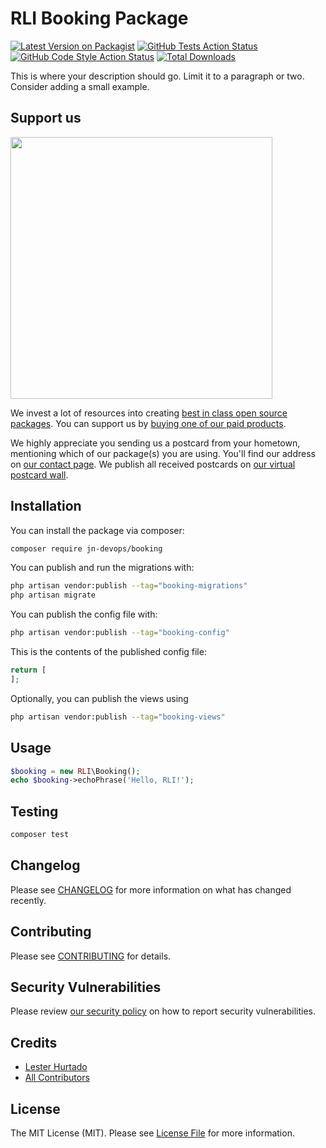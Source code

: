 # RLI Booking Package

[![Latest Version on Packagist](https://img.shields.io/packagist/v/jn-devops/booking.svg?style=flat-square)](https://packagist.org/packages/jn-devops/booking)
[![GitHub Tests Action Status](https://img.shields.io/github/actions/workflow/status/jn-devops/booking/run-tests.yml?branch=main&label=tests&style=flat-square)](https://github.com/jn-devops/booking/actions?query=workflow%3Arun-tests+branch%3Amain)
[![GitHub Code Style Action Status](https://img.shields.io/github/actions/workflow/status/jn-devops/booking/fix-php-code-style-issues.yml?branch=main&label=code%20style&style=flat-square)](https://github.com/jn-devops/booking/actions?query=workflow%3A"Fix+PHP+code+style+issues"+branch%3Amain)
[![Total Downloads](https://img.shields.io/packagist/dt/jn-devops/booking.svg?style=flat-square)](https://packagist.org/packages/jn-devops/booking)

This is where your description should go. Limit it to a paragraph or two. Consider adding a small example.

## Support us

[<img src="https://github-ads.s3.eu-central-1.amazonaws.com/booking.jpg?t=1" width="419px" />](https://spatie.be/github-ad-click/booking)

We invest a lot of resources into creating [best in class open source packages](https://spatie.be/open-source). You can support us by [buying one of our paid products](https://spatie.be/open-source/support-us).

We highly appreciate you sending us a postcard from your hometown, mentioning which of our package(s) you are using. You'll find our address on [our contact page](https://spatie.be/about-us). We publish all received postcards on [our virtual postcard wall](https://spatie.be/open-source/postcards).

## Installation

You can install the package via composer:

```bash
composer require jn-devops/booking
```

You can publish and run the migrations with:

```bash
php artisan vendor:publish --tag="booking-migrations"
php artisan migrate
```

You can publish the config file with:

```bash
php artisan vendor:publish --tag="booking-config"
```

This is the contents of the published config file:

```php
return [
];
```

Optionally, you can publish the views using

```bash
php artisan vendor:publish --tag="booking-views"
```

## Usage

```php
$booking = new RLI\Booking();
echo $booking->echoPhrase('Hello, RLI!');
```

## Testing

```bash
composer test
```

## Changelog

Please see [CHANGELOG](CHANGELOG.md) for more information on what has changed recently.

## Contributing

Please see [CONTRIBUTING](CONTRIBUTING.md) for details.

## Security Vulnerabilities

Please review [our security policy](../../security/policy) on how to report security vulnerabilities.

## Credits

- [Lester Hurtado](https://github.com/jn-devops)
- [All Contributors](../../contributors)

## License

The MIT License (MIT). Please see [License File](LICENSE.md) for more information.
